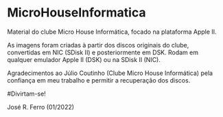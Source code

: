 # MicroHouseInformatica
Material do clube Micro House Informática, focado na plataforma Apple II.

As imagens foram criadas à partir dos discos originais do clube, convertidas em NIC (SDisk II) e posteriormente em DSK.
Rodam em qualquer emulador Apple II (DSK) ou na SDisk II (NIC).

Agradecimentos ao Júlio Coutinho (Clube Micro House Informática) pela confiança em meu trabalho e permitir a recuperação dos discos.

#Divirtam-se!

José R. Ferro
(01/2022)
